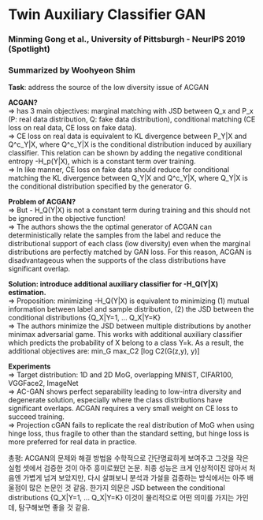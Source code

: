 # Twin Auxiliary Classifier GAN
### Minming Gong et al., University of Pittsburgh - NeurIPS 2019 (Spotlight)
### Summarized by Woohyeon Shim

**Task**: address the source of the low diversity issue of ACGAN
	
**ACGAN?** \
⇒ has 3 main objectives: marginal matching with JSD between Q_x and P_x (P: real data distribution, Q: fake data distribution), conditional matching (CE loss on real data, CE loss on fake data). \
⇒ CE loss on real data is equivalent to KL divergence between P_Y|X and Q^c_Y|X, where Q^c_Y|X is the conditional distribution induced by auxiliary classifier. This relation can be shown by adding the negative conditional entropy -H_p(Y|X), which is a constant term over training. \
⇒ In like manner, CE loss on fake data should reduce for conditional matching the KL divergence between Q_Y|X and Q^c_Y|X, where Q_Y|X is the conditional distribution specified by the generator G.
	
	
**Problem of ACGAN?** \
⇒ But - H_Q(Y|X) is not a constant term during training and this should not be ignored in the objective function! \
⇒ The authors shows the the optimal generator of ACGAN can deterministically relate the samples from the label and reduce the distributional support of each class (low diversity) even when the marginal distributions are perfectly matched by GAN loss. For this reason, ACGAN is disadvantageous when the supports of the class distributions have significant overlap.
		
**Solution: introduce additional auxiliary classifier for -H_Q(Y|X) estimation.** \
⇒ Proposition: minimizing -H_Q(Y|X) is equivalent to minimizing (1) mutual information between label and sample distribution, (2) the JSD between the conditional distributions {Q_X|Y=1, ... Q_X|Y=K} \
⇒ The authors minimize the JSD between multiple distributions by another minimax adversarial game. This works with additional auxiliary classifier which predicts the probability of X belong to a class Y=k. As a result, the additional objectives are: min_G max_C2 [log C2(G(z,y), y)]
	
	
**Experiments** \
⇒ Target distribution: 1D and 2D MoG, overlapping MNIST, CIFAR100, VGGFace2, ImageNet \
⇒ AC-GAN shows perfect separability leading to low-intra diversity and degenerate solution, especially where the class distributions have significant overlaps. ACGAN requires a very small weight on CE loss to succeed training. \
⇒ Projection cGAN fails to replicate the real distribution of MoG when using hinge loss, thus fragile to other than the standard setting, but hinge loss is more preferred for real data in practice.
	
	
총평: ACGAN의 문제와 해결 방법을 수학적으로 간단명료하게 보여주고 그것을 작은 실험 셋에서 검증한 것이 아주 흥미로웠던 논문. 최종 성능은 크게 인상적이진 않아서 처음엔 가볍게 넘겨 보았지만, 다시 살펴보니 분석과 가설을 검증하는 방식에서는 아주 배울점이 많은 논문인 것 같음. 한가지 의문은 JSD between the conditional distributions {Q_X|Y=1, ... Q_X|Y=K} 이것이 물리적으로 어떤 의미를 가지는 가인데, 탐구해보면 좋을 것 같음.
